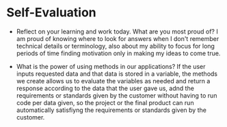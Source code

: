 # Self-Evaluation

- Reflect on your learning and work today. What are you most proud of?
    I am proud of knowing where to look for answers when I don't remember technical
    details or terminology, also about my ability to focus for long periods of time 
    finding motivation only in making my ideas to come true.

- What is the power of using methods in our applications?
    If the user inputs requested data and that data is stored in a variable, the methods
    we create allows us to evaluate the variables as needed and return a response according
    to the data that the user gave us, adnd the requirements or standards given by the customer without having to run code per data given, so the project or the final product can run automatically satisfiyng the requirements or standards given by the customer.